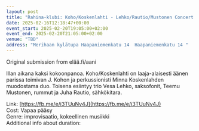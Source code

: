 ```yaml
---
layout: post
title: "Rahina-klubi: Koho/Koskenlahti - Lehko/Rautio/Mustonen Concert of improvised music"
date: 2025-02-16T12:18:47+00:00
event_start: 2025-02-20T19:05:00+02:00
event_end: 2025-02-20T21:05:00+02:00
venue: "TBD"
address: "Merihaan kylätupa Haapaniemenkatu 14  Haapaniemenkatu 14 "
---
```


Original submission from elää.fi/aani  
  
Illan aikana kaksi kokoonpanoa. Koho/Koskenlahti on laaja-alaisesti äänen parissa toimivan J. Kohon ja perkussionisti Minna Koskenlahden muodostama duo. Toisena esiintyy trio Vesa Lehko, saksofonit, Teemu Mustonen, rummut ja Juha Rautio, sähkökitara.  
  
Link: [https://fb.me/e/i3TUuNv4J](https://fb.me/e/i3TUuNv4J)  
Cost: Vapaa pääsy  
Genre: improvisaatio, kokeellinen musiikki  
Additional info about duration: 
